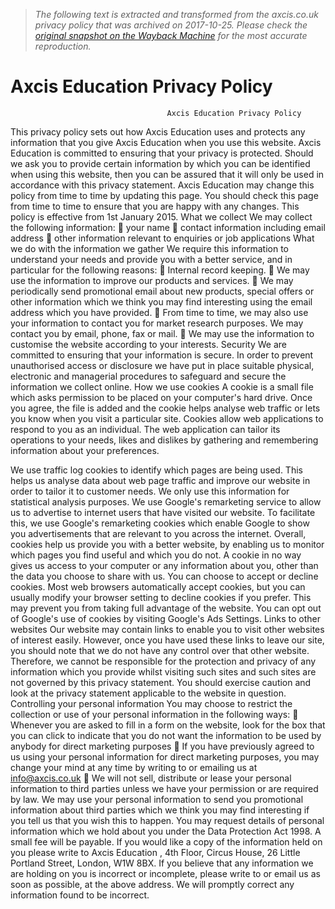 > *The following text is extracted and transformed from the axcis.co.uk privacy policy that was archived on 2017-10-25. Please check the [original snapshot on the Wayback Machine](https://web.archive.org/web/20171025175007id_/http%3A//www.axcis.co.uk/userfiles/files/AxcisEducationPrivacyPolicy-Jul2015.pdf) for the most accurate reproduction.*

# Axcis Education Privacy Policy

                                       Axcis Education Privacy Policy
This privacy policy sets out how Axcis Education uses and protects any information that you give Axcis
Education when you use this website.
Axcis Education is committed to ensuring that your privacy is protected. Should we ask you to provide
certain information by which you can be identified when using this website, then you can be assured that
it will only be used in accordance with this privacy statement.
Axcis Education may change this policy from time to time by updating this page. You should check this
page from time to time to ensure that you are happy with any changes. This policy is effective from 1st
January 2015.
What we collect
We may collect the following information:
         your name
         contact information including email address
         other information relevant to enquiries or job applications
What we do with the information we gather
We require this information to understand your needs and provide you with a better service, and in
particular for the following reasons:
         Internal record keeping.
         We may use the information to improve our products and services.
         We may periodically send promotional email about new products, special offers or other
          information which we think you may find interesting using the email address which you have
          provided.
         From time to time, we may also use your information to contact you for market research
          purposes. We may contact you by email, phone, fax or mail.
         We may use the information to customise the website according to your interests.
Security
We are committed to ensuring that your information is secure. In order to prevent unauthorised access
or disclosure we have put in place suitable physical, electronic and managerial procedures to safeguard
and secure the information we collect online.
How we use cookies
A cookie is a small file which asks permission to be placed on your computer's hard drive. Once you
agree, the file is added and the cookie helps analyse web traffic or lets you know when you visit a
particular site. Cookies allow web applications to respond to you as an individual. The web application
can tailor its operations to your needs, likes and dislikes by gathering and remembering information
about your preferences.


We use traffic log cookies to identify which pages are being used. This helps us analyse data about web
page traffic and improve our website in order to tailor it to customer needs. We only use this information
for statistical analysis purposes.
We use Google's remarketing service to allow us to advertise to internet users that have visited our
website. To facilitate this, we use Google's remarketing cookies which enable Google to show you
advertisements that are relevant to you across the internet.
Overall, cookies help us provide you with a better website, by enabling us to monitor which pages you
find useful and which you do not. A cookie in no way gives us access to your computer or any information
about you, other than the data you choose to share with us.
You can choose to accept or decline cookies. Most web browsers automatically accept cookies, but you
can usually modify your browser setting to decline cookies if you prefer. This may prevent you from
taking full advantage of the website.
You can opt out of Google's use of cookies by visiting Google's Ads Settings.
Links to other websites
Our website may contain links to enable you to visit other websites of interest easily. However, once you
have used these links to leave our site, you should note that we do not have any control over that other
website. Therefore, we cannot be responsible for the protection and privacy of any information which
you provide whilst visiting such sites and such sites are not governed by this privacy statement. You
should exercise caution and look at the privacy statement applicable to the website in question.
Controlling your personal information
You may choose to restrict the collection or use of your personal information in the following ways:
         Whenever you are asked to fill in a form on the website, look for the box that you can click to
          indicate that you do not want the information to be used by anybody for direct marketing
          purposes
         If you have previously agreed to us using your personal information for direct marketing
          purposes, you may change your mind at any time by writing to or emailing us at info@axcis.co.uk
         We will not sell, distribute or lease your personal information to third parties unless we have
          your permission or are required by law. We may use your personal information to send you
          promotional information about third parties which we think you may find interesting if you tell
          us that you wish this to happen.
You may request details of personal information which we hold about you under the Data Protection Act
1998. A small fee will be payable. If you would like a copy of the information held on you please write to
Axcis Education , 4th Floor, Circus House, 26 Little Portland Street, London, W1W 8BX.
If you believe that any information we are holding on you is incorrect or incomplete, please write to or
email us as soon as possible, at the above address. We will promptly correct any information found to be
incorrect.
